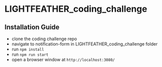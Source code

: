 # LIGHTFEATHER_coding_challenge
## Installation Guide
- clone the coding challenge repo
- navigate to notification-form in LIGHTFEATHER_coding_challenge folder
- run `npm install`
- run `npm run start`
- open a browser window at `http://localhost:3080/`
